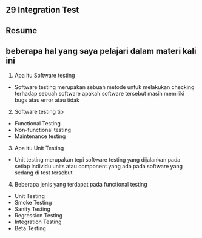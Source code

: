 ## 29 Integration Test
## Resume
## beberapa hal yang saya pelajari dalam materi kali ini
1. Apa itu Software testing
- Software testing merupakan sebuah metode untuk melakukan checking terhadap sebuah software apakah software tersebut masih memiliki bugs atau error atau tidak
2. Software testing tip
- Functional Testing
- Non-functional testing
- Maintenance testing
3. Apa itu Unit Testing
- Unit testing merupakan tepi software testing yang dijalankan pada setiap individu units atau component yang ada pada software yang sedang di test tersebut
4. Beberapa jenis yang terdapat pada functional testing
- Unit Testing
- Smoke Testing
- Sanity Testing
- Regression Testing
- Integration Testing
- Beta Testing
